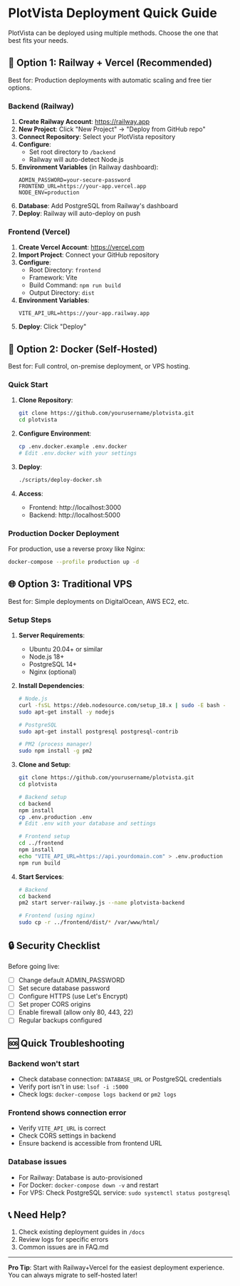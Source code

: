 # PlotVista Deployment Quick Guide

PlotVista can be deployed using multiple methods. Choose the one that best fits your needs.

## 🚀 Option 1: Railway + Vercel (Recommended)

Best for: Production deployments with automatic scaling and free tier options.

### Backend (Railway)

1. **Create Railway Account**: https://railway.app
2. **New Project**: Click "New Project" → "Deploy from GitHub repo"
3. **Connect Repository**: Select your PlotVista repository
4. **Configure**:
   - Set root directory to `/backend`
   - Railway will auto-detect Node.js
5. **Environment Variables** (in Railway dashboard):
   ```
   ADMIN_PASSWORD=your-secure-password
   FRONTEND_URL=https://your-app.vercel.app
   NODE_ENV=production
   ```
6. **Database**: Add PostgreSQL from Railway's dashboard
7. **Deploy**: Railway will auto-deploy on push

### Frontend (Vercel)

1. **Create Vercel Account**: https://vercel.com
2. **Import Project**: Connect your GitHub repository
3. **Configure**:
   - Root Directory: `frontend`
   - Framework: Vite
   - Build Command: `npm run build`
   - Output Directory: `dist`
4. **Environment Variables**:
   ```
   VITE_API_URL=https://your-app.railway.app
   ```
5. **Deploy**: Click "Deploy"

## 🐳 Option 2: Docker (Self-Hosted)

Best for: Full control, on-premise deployment, or VPS hosting.

### Quick Start

1. **Clone Repository**:
   ```bash
   git clone https://github.com/yourusername/plotvista.git
   cd plotvista
   ```

2. **Configure Environment**:
   ```bash
   cp .env.docker.example .env.docker
   # Edit .env.docker with your settings
   ```

3. **Deploy**:
   ```bash
   ./scripts/deploy-docker.sh
   ```

4. **Access**:
   - Frontend: http://localhost:3000
   - Backend: http://localhost:5000

### Production Docker Deployment

For production, use a reverse proxy like Nginx:

```bash
docker-compose --profile production up -d
```

## 🌐 Option 3: Traditional VPS

Best for: Simple deployments on DigitalOcean, AWS EC2, etc.

### Setup Steps

1. **Server Requirements**:
   - Ubuntu 20.04+ or similar
   - Node.js 18+
   - PostgreSQL 14+
   - Nginx (optional)

2. **Install Dependencies**:
   ```bash
   # Node.js
   curl -fsSL https://deb.nodesource.com/setup_18.x | sudo -E bash -
   sudo apt-get install -y nodejs

   # PostgreSQL
   sudo apt-get install postgresql postgresql-contrib

   # PM2 (process manager)
   sudo npm install -g pm2
   ```

3. **Clone and Setup**:
   ```bash
   git clone https://github.com/yourusername/plotvista.git
   cd plotvista

   # Backend setup
   cd backend
   npm install
   cp .env.production .env
   # Edit .env with your database and settings

   # Frontend setup
   cd ../frontend
   npm install
   echo "VITE_API_URL=https://api.yourdomain.com" > .env.production
   npm run build
   ```

4. **Start Services**:
   ```bash
   # Backend
   cd backend
   pm2 start server-railway.js --name plotvista-backend

   # Frontend (using nginx)
   sudo cp -r ../frontend/dist/* /var/www/html/
   ```

## 🔒 Security Checklist

Before going live:

- [ ] Change default ADMIN_PASSWORD
- [ ] Set secure database password
- [ ] Configure HTTPS (use Let's Encrypt)
- [ ] Set proper CORS origins
- [ ] Enable firewall (allow only 80, 443, 22)
- [ ] Regular backups configured

## 🆘 Quick Troubleshooting

### Backend won't start
- Check database connection: `DATABASE_URL` or PostgreSQL credentials
- Verify port isn't in use: `lsof -i :5000`
- Check logs: `docker-compose logs backend` or `pm2 logs`

### Frontend shows connection error
- Verify `VITE_API_URL` is correct
- Check CORS settings in backend
- Ensure backend is accessible from frontend URL

### Database issues
- For Railway: Database is auto-provisioned
- For Docker: `docker-compose down -v` and restart
- For VPS: Check PostgreSQL service: `sudo systemctl status postgresql`

## 📞 Need Help?

1. Check existing deployment guides in `/docs`
2. Review logs for specific errors
3. Common issues are in FAQ.md

---

**Pro Tip**: Start with Railway+Vercel for the easiest deployment experience. You can always migrate to self-hosted later!